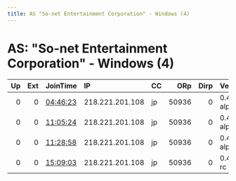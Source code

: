 ```yaml
---
title: AS "So-net Entertainment Corporation" - Windows (4)
---
```


# AS: "So-net Entertainment Corporation" - Windows (4)

|   Up |   Ext | JoinTime                                                                                            | IP              | CC   |   ORp |   Dirp | Version       | Contact   | Nickname   |   eFamMembers |
|-----:|------:|:----------------------------------------------------------------------------------------------------|:----------------|:-----|------:|-------:|:--------------|:----------|:-----------|--------------:|
|    0 |     0 | [04:46:23](https://metrics.torproject.org/rs.html#details/CFC2A64691B9C3AE7515524F9C08096116B51128) | 218.221.201.108 | jp   | 50936 |      0 | 0.4.0.2-alpha | None      | default    |             1 |
|    0 |     0 | [11:05:24](https://metrics.torproject.org/rs.html#details/AA7FAABD0CFB9F776173C9A5F8A481C3783A0A85) | 218.221.201.108 | jp   | 50936 |      0 | 0.4.0.2-alpha | None      | default    |             1 |
|    0 |     0 | [11:28:58](https://metrics.torproject.org/rs.html#details/A82BB13DDC1F685BABDE52551E1400395C6F73D2) | 218.221.201.108 | jp   | 50936 |      0 | 0.4.0.2-alpha | None      | default    |             1 |
|    0 |     0 | [15:09:03](https://metrics.torproject.org/rs.html#details/B774543A59DEDAD4EC228F39B478247C6107F720) | 218.221.201.108 | jp   | 50936 |      0 | 0.4.0.4-rc    | None      | default    |             1 |
